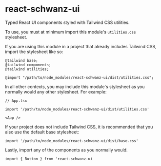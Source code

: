 # react-schwanz-ui

Typed React UI components styled with Tailwind CSS utilities.

To use, you must at minimum import this module's `utilities.css` stylesheet.

If you are using this module in a project that already includes Tailwind CSS, import the stylesheet like so:

```
@tailwind base;
@tailwind components;
@tailwind utilities;

@import "/path/to/node_modules/react-schwanz-ui/dist/utilities.css";
```

In all other contexts, you may include this module's stylesheet as you normally would any other stylesheet. For example:

```
// App.tsx

import '/path/to/node_modules/react-schwanz-ui/dist/utilities.css'

<App />
```

If your project does not include Tailwind CSS, it is recommended that you also use the default base stylesheet:

```
import '/path/to/node_modules/react-schwanz-ui/dist/base.css'

```

Lastly, import any of the components as you normally would.

```
import { Button } from 'react-schwanz-ui
```
